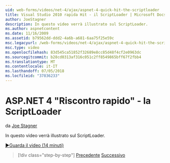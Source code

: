 ```yaml
---
uid: web-forms/videos/net-4/ajax/aspnet-4-quick-hit-the-scriptloader
title: Visual Studio 2010 rapida Hit - il ScriptLoader | Microsoft Docs
author: JoeStagner
description: In questo video verrà illustrato sul ScriptLoader.
ms.author: aspnetcontent
ms.date: 11/16/2009
ms.assetid: b79562dd-ddd2-4a6b-a681-6aa75f25e59c
msc.legacyurl: /web-forms/videos/net-4/ajax/aspnet-4-quick-hit-the-scriptloader
msc.type: video
ms.openlocfilehash: 83d545ca51852f32689e8cc85d48f4cf2e0963dc
ms.sourcegitcommit: b28cd0313af316c051c2ff8549865bff67f2fbb4
ms.translationtype: MT
ms.contentlocale: it-IT
ms.lasthandoff: 07/05/2018
ms.locfileid: "37836233"
---
```

<a name="aspnet-4-quick-hit---the-scriptloader"></a>ASP.NET 4 "Riscontro rapido" - la ScriptLoader
====================
da [Joe Stagner](https://github.com/JoeStagner)

In questo video verrà illustrato sul ScriptLoader.

[&#9654;Guarda il video (14 minuti)](https://channel9.msdn.com/Blogs/ASP-NET-Site-Videos/aspnet-4-quick-hit-the-scriptloader)

> [!div class="step-by-step"]
> [Precedente](aspnet-4-quick-hit-imperative-javascript-syntax-for-microsoft-client-side-controls.md)
> [Successivo](aspnet-4-quick-hit-jquery-syntax-for-microsoft-ajax.md)
